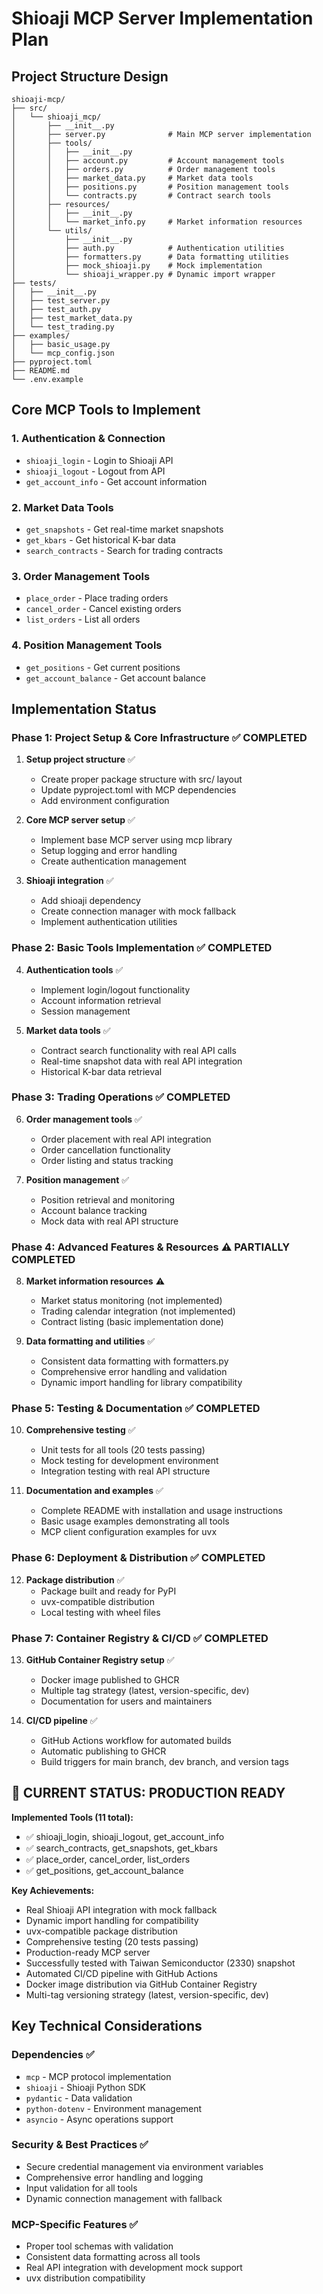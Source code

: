 # Shioaji MCP Server Implementation Plan

## Project Structure Design

```
shioaji-mcp/
├── src/
│   └── shioaji_mcp/
│       ├── __init__.py
│       ├── server.py              # Main MCP server implementation
│       ├── tools/
│       │   ├── __init__.py
│       │   ├── account.py         # Account management tools
│       │   ├── orders.py          # Order management tools
│       │   ├── market_data.py     # Market data tools
│       │   ├── positions.py       # Position management tools
│       │   └── contracts.py       # Contract search tools
│       ├── resources/
│       │   ├── __init__.py
│       │   └── market_info.py     # Market information resources
│       └── utils/
│           ├── __init__.py
│           ├── auth.py            # Authentication utilities
│           ├── formatters.py      # Data formatting utilities
│           ├── mock_shioaji.py    # Mock implementation
│           └── shioaji_wrapper.py # Dynamic import wrapper
├── tests/
│   ├── __init__.py
│   ├── test_server.py
│   ├── test_auth.py
│   ├── test_market_data.py
│   └── test_trading.py
├── examples/
│   ├── basic_usage.py
│   └── mcp_config.json
├── pyproject.toml
├── README.md
└── .env.example
```

## Core MCP Tools to Implement

### 1. Authentication & Connection
- `shioaji_login` - Login to Shioaji API
- `shioaji_logout` - Logout from API
- `get_account_info` - Get account information

### 2. Market Data Tools
- `get_snapshots` - Get real-time market snapshots
- `get_kbars` - Get historical K-bar data
- `search_contracts` - Search for trading contracts

### 3. Order Management Tools
- `place_order` - Place trading orders
- `cancel_order` - Cancel existing orders
- `list_orders` - List all orders

### 4. Position Management Tools
- `get_positions` - Get current positions
- `get_account_balance` - Get account balance

## Implementation Status

### Phase 1: Project Setup & Core Infrastructure ✅ COMPLETED
1. **Setup project structure** ✅
   - Create proper package structure with src/ layout
   - Update pyproject.toml with MCP dependencies
   - Add environment configuration

2. **Core MCP server setup** ✅
   - Implement base MCP server using mcp library
   - Setup logging and error handling
   - Create authentication management

3. **Shioaji integration** ✅
   - Add shioaji dependency
   - Create connection manager with mock fallback
   - Implement authentication utilities

### Phase 2: Basic Tools Implementation ✅ COMPLETED
4. **Authentication tools** ✅
   - Implement login/logout functionality
   - Account information retrieval
   - Session management

5. **Market data tools** ✅
   - Contract search functionality with real API calls
   - Real-time snapshot data with real API integration
   - Historical K-bar data retrieval

### Phase 3: Trading Operations ✅ COMPLETED
6. **Order management tools** ✅
   - Order placement with real API integration
   - Order cancellation functionality
   - Order listing and status tracking

7. **Position management** ✅
   - Position retrieval and monitoring
   - Account balance tracking
   - Mock data with real API structure

### Phase 4: Advanced Features & Resources ⚠️ PARTIALLY COMPLETED
8. **Market information resources** ⚠️
   - Market status monitoring (not implemented)
   - Trading calendar integration (not implemented)
   - Contract listing (basic implementation done)

9. **Data formatting and utilities** ✅
   - Consistent data formatting with formatters.py
   - Comprehensive error handling and validation
   - Dynamic import handling for library compatibility

### Phase 5: Testing & Documentation ✅ COMPLETED
10. **Comprehensive testing** ✅
    - Unit tests for all tools (20 tests passing)
    - Mock testing for development environment
    - Integration testing with real API structure

11. **Documentation and examples** ✅
    - Complete README with installation and usage instructions
    - Basic usage examples demonstrating all tools
    - MCP client configuration examples for uvx

### Phase 6: Deployment & Distribution ✅ COMPLETED
12. **Package distribution** ✅
    - Package built and ready for PyPI
    - uvx-compatible distribution
    - Local testing with wheel files

### Phase 7: Container Registry & CI/CD ✅ COMPLETED
13. **GitHub Container Registry setup** ✅
    - Docker image published to GHCR
    - Multiple tag strategy (latest, version-specific, dev)
    - Documentation for users and maintainers

14. **CI/CD pipeline** ✅
    - GitHub Actions workflow for automated builds
    - Automatic publishing to GHCR
    - Build triggers for main branch, dev branch, and version tags

## 🎉 CURRENT STATUS: PRODUCTION READY

**Implemented Tools (11 total):**
- ✅ shioaji_login, shioaji_logout, get_account_info
- ✅ search_contracts, get_snapshots, get_kbars
- ✅ place_order, cancel_order, list_orders
- ✅ get_positions, get_account_balance

**Key Achievements:**
- Real Shioaji API integration with mock fallback
- Dynamic import handling for compatibility
- uvx-compatible package distribution
- Comprehensive testing (20 tests passing)
- Production-ready MCP server
- Successfully tested with Taiwan Semiconductor (2330) snapshot
- Automated CI/CD pipeline with GitHub Actions
- Docker image distribution via GitHub Container Registry
- Multi-tag versioning strategy (latest, version-specific, dev)

## Key Technical Considerations

### Dependencies ✅
- `mcp` - MCP protocol implementation
- `shioaji` - Shioaji Python SDK
- `pydantic` - Data validation
- `python-dotenv` - Environment management
- `asyncio` - Async operations support

### Security & Best Practices ✅
- Secure credential management via environment variables
- Comprehensive error handling and logging
- Input validation for all tools
- Dynamic connection management with fallback

### MCP-Specific Features ✅
- Proper tool schemas with validation
- Consistent data formatting across all tools
- Real API integration with development mock support
- uvx distribution compatibility
